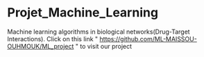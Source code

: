 # Projet_Machine_Learning
Machine learning algorithms in biological networks(Drug-Target Interactions). 
Click on this link " https://github.com/ML-MAISSOU-OUHMOUK/ML_project " to visit our project
